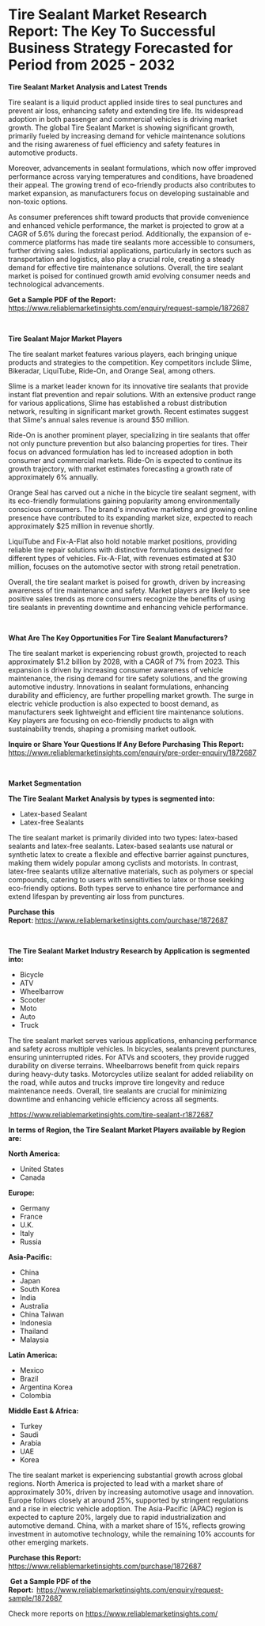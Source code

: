 <p><h1>Tire Sealant Market Research Report: The Key To Successful Business Strategy Forecasted for Period from 2025 - 2032</h1></p><p><strong>Tire Sealant Market Analysis and Latest Trends</strong></p>
<p><p>Tire sealant is a liquid product applied inside tires to seal punctures and prevent air loss, enhancing safety and extending tire life. Its widespread adoption in both passenger and commercial vehicles is driving market growth. The global Tire Sealant Market is showing significant growth, primarily fueled by increasing demand for vehicle maintenance solutions and the rising awareness of fuel efficiency and safety features in automotive products. </p><p>Moreover, advancements in sealant formulations, which now offer improved performance across varying temperatures and conditions, have broadened their appeal. The growing trend of eco-friendly products also contributes to market expansion, as manufacturers focus on developing sustainable and non-toxic options. </p><p>As consumer preferences shift toward products that provide convenience and enhanced vehicle performance, the market is projected to grow at a CAGR of 5.6% during the forecast period. Additionally, the expansion of e-commerce platforms has made tire sealants more accessible to consumers, further driving sales. Industrial applications, particularly in sectors such as transportation and logistics, also play a crucial role, creating a steady demand for effective tire maintenance solutions. Overall, the tire sealant market is poised for continued growth amid evolving consumer needs and technological advancements.</p></p>
<p><strong>Get a Sample PDF of the Report:&nbsp;</strong> <a href="https://www.reliablemarketinsights.com/enquiry/request-sample/1872687?utm_campaign=3517&utm_medium=2&utm_source=Github&utm_content=ia&utm_term=31032025&utm_id=tire-sealant">https://www.reliablemarketinsights.com/enquiry/request-sample/1872687</a></p>
<p>&nbsp;</p>
<p><strong>Tire Sealant Major Market Players</strong></p>
<p><p>The tire sealant market features various players, each bringing unique products and strategies to the competition. Key competitors include Slime, Bikeradar, LiquiTube, Ride-On, and Orange Seal, among others.</p><p>Slime is a market leader known for its innovative tire sealants that provide instant flat prevention and repair solutions. With an extensive product range for various applications, Slime has established a robust distribution network, resulting in significant market growth. Recent estimates suggest that Slime's annual sales revenue is around $50 million.</p><p>Ride-On is another prominent player, specializing in tire sealants that offer not only puncture prevention but also balancing properties for tires. Their focus on advanced formulation has led to increased adoption in both consumer and commercial markets. Ride-On is expected to continue its growth trajectory, with market estimates forecasting a growth rate of approximately 6% annually.</p><p>Orange Seal has carved out a niche in the bicycle tire sealant segment, with its eco-friendly formulations gaining popularity among environmentally conscious consumers. The brand's innovative marketing and growing online presence have contributed to its expanding market size, expected to reach approximately $25 million in revenue shortly.</p><p>LiquiTube and Fix-A-Flat also hold notable market positions, providing reliable tire repair solutions with distinctive formulations designed for different types of vehicles. Fix-A-Flat, with revenues estimated at $30 million, focuses on the automotive sector with strong retail penetration.</p><p>Overall, the tire sealant market is poised for growth, driven by increasing awareness of tire maintenance and safety. Market players are likely to see positive sales trends as more consumers recognize the benefits of using tire sealants in preventing downtime and enhancing vehicle performance.</p></p>
<p>&nbsp;</p>
<p><strong>What Are The Key Opportunities For Tire Sealant Manufacturers?</strong></p>
<p><p>The tire sealant market is experiencing robust growth, projected to reach approximately $1.2 billion by 2028, with a CAGR of 7% from 2023. This expansion is driven by increasing consumer awareness of vehicle maintenance, the rising demand for tire safety solutions, and the growing automotive industry. Innovations in sealant formulations, enhancing durability and efficiency, are further propelling market growth. The surge in electric vehicle production is also expected to boost demand, as manufacturers seek lightweight and efficient tire maintenance solutions. Key players are focusing on eco-friendly products to align with sustainability trends, shaping a promising market outlook.</p></p>
<p><strong>Inquire or Share Your Questions If Any Before Purchasing This Report:</strong> <a href="https://www.reliablemarketinsights.com/enquiry/pre-order-enquiry/1872687?utm_campaign=3517&utm_medium=2&utm_source=Github&utm_content=ia&utm_term=31032025&utm_id=tire-sealant">https://www.reliablemarketinsights.com/enquiry/pre-order-enquiry/1872687</a></p>
<p>&nbsp;</p>
<p><strong>Market Segmentation</strong></p>
<p><strong>The Tire Sealant Market Analysis by types is segmented into:</strong></p>
<p><ul><li>Latex-based Sealant</li><li>Latex-free Sealants</li></ul></p>
<p><p>The tire sealant market is primarily divided into two types: latex-based sealants and latex-free sealants. Latex-based sealants use natural or synthetic latex to create a flexible and effective barrier against punctures, making them widely popular among cyclists and motorists. In contrast, latex-free sealants utilize alternative materials, such as polymers or special compounds, catering to users with sensitivities to latex or those seeking eco-friendly options. Both types serve to enhance tire performance and extend lifespan by preventing air loss from punctures.</p></p>
<p><strong>Purchase this Report:&nbsp;</strong><a href="https://www.reliablemarketinsights.com/purchase/1872687?utm_campaign=3517&utm_medium=2&utm_source=Github&utm_content=ia&utm_term=31032025&utm_id=tire-sealant">https://www.reliablemarketinsights.com/purchase/1872687</a></p>
<p>&nbsp;</p>
<p><strong>The Tire Sealant Market Industry Research by Application is segmented into:</strong></p>
<p><ul><li>Bicycle</li><li>ATV</li><li>Wheelbarrow</li><li>Scooter</li><li>Moto</li><li>Auto</li><li>Truck</li></ul></p>
<p><p>The tire sealant market serves various applications, enhancing performance and safety across multiple vehicles. In bicycles, sealants prevent punctures, ensuring uninterrupted rides. For ATVs and scooters, they provide rugged durability on diverse terrains. Wheelbarrows benefit from quick repairs during heavy-duty tasks. Motorcycles utilize sealant for added reliability on the road, while autos and trucks improve tire longevity and reduce maintenance needs. Overall, tire sealants are crucial for minimizing downtime and enhancing vehicle efficiency across all segments.</p></p>
<p><a href="https://www.reliablemarketinsights.com/tire-sealant-r1872687?utm_campaign=3517&utm_medium=2&utm_source=Github&utm_content=ia&utm_term=31032025&utm_id=tire-sealant">&nbsp;https://www.reliablemarketinsights.com/tire-sealant-r1872687</a></p>
<p><strong>In terms of Region, the Tire Sealant Market Players available by Region are:</strong></p>
<p>
    <p> <strong> North America: </strong>
        <ul>
            <li>United States</li>
            <li>Canada</li>
        </ul>
        </p> 
    <p> <strong> Europe: </strong>
        <ul>
            <li>Germany</li>
            <li>France</li>
            <li>U.K.</li>
            <li>Italy</li>
            <li>Russia</li>
        </ul>
        </p> 
    <p> <strong> Asia-Pacific: </strong>
        <ul>
            <li>China</li>
            <li>Japan</li>
            <li>South Korea</li>
            <li>India</li>
            <li>Australia</li>
            <li>China Taiwan</li>
            <li>Indonesia</li>
            <li>Thailand</li>
            <li>Malaysia</li>
        </ul>
        </p> 
    <p> <strong> Latin America: </strong>
        <ul>
            <li>Mexico</li>
            <li>Brazil</li>
            <li>Argentina Korea</li>
            <li>Colombia</li>
        </ul>
        </p> 
    <p> <strong> Middle East & Africa: </strong>
        <ul>
            <li>Turkey</li>
            <li>Saudi</li>
            <li>Arabia</li>
            <li>UAE</li>
            <li>Korea</li>
        </ul>
    </p>
    </p>
<p><p>The tire sealant market is experiencing substantial growth across global regions. North America is projected to lead with a market share of approximately 30%, driven by increasing automotive usage and innovation. Europe follows closely at around 25%, supported by stringent regulations and a rise in electric vehicle adoption. The Asia-Pacific (APAC) region is expected to capture 20%, largely due to rapid industrialization and automotive demand. China, with a market share of 15%, reflects growing investment in automotive technology, while the remaining 10% accounts for other emerging markets.</p></p>
<p><strong>Purchase this Report: </strong><a href="https://www.reliablemarketinsights.com/purchase/1872687?utm_campaign=3517&utm_medium=2&utm_source=Github&utm_content=ia&utm_term=31032025&utm_id=tire-sealant">https://www.reliablemarketinsights.com/purchase/1872687</a></p>
<p>&nbsp;<strong>Get a Sample PDF of the Report:&nbsp;&nbsp;</strong><a href="https://www.reliablemarketinsights.com/enquiry/request-sample/1872687?utm_campaign=3517&utm_medium=2&utm_source=Github&utm_content=ia&utm_term=31032025&utm_id=tire-sealant">https://www.reliablemarketinsights.com/enquiry/request-sample/1872687</a></p>
<p><strong></strong></p>
<p>Check more reports on <a href="https://www.reliablemarketinsights.com/?utm_campaign=3517&utm_medium=2&utm_source=Github&utm_content=ia&utm_term=31032025&utm_id=tire-sealant">https://www.reliablemarketinsights.com/</a></p>